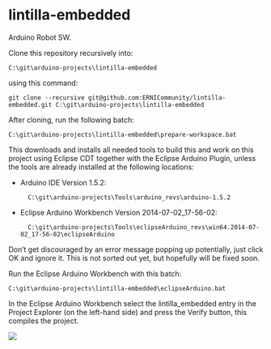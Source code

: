 lintilla-embedded
=================

Arduino Robot SW.

Clone this repository recursively into:

    C:\git\arduino-projects\lintilla-embedded

using this command:

    git clone --recursive git@github.com:ERNICommunity/lintilla-embedded.git C:\git\arduino-projects\lintilla-embedded

After cloning, run the following batch:

    C:\git\arduino-projects\lintilla-embedded\prepare-workspace.bat

This downloads and installs all needed tools to build this and work on this project using Eclipse CDT together with the Eclipse Arduino Plugin, unless the tools are already installed at the following locations:

* Arduino IDE Version 1.5.2:
        
        C:\git\arduino-projects\Tools\arduino_revs\arduino-1.5.2

* Eclipse Arduino Workbench Version 2014-07-02_17-56-02:
        
        C:\git\arduino-projects\Tools\eclipseArduino_revs\win64.2014-07-02_17-56-02\eclipseArduino

Don’t get discouraged by an error message popping up potentially, just click OK and ignore it. This is not sorted out yet, but hopefully will be fixed soon.

Run the Eclipse Arduino Workbench with this batch:

    C:\git\arduino-projects\lintilla-embedded\eclipseArduino.bat

In the Eclipse Arduino Workbench select the lintilla_embedded entry in the Project Explorer (on the left-hand side) and press the Verify button, this compiles the project. 

![](https://github.com/ERNICommunity/lintilla-embedded/wiki/pictures/select_proj_and_press_verify.png)
